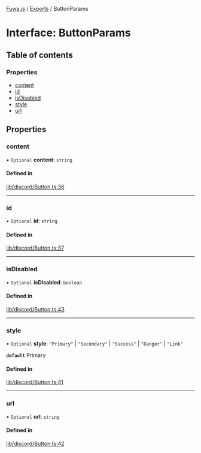 [Fuwa.js](../README.md) / [Exports](../modules.md) / ButtonParams

# Interface: ButtonParams

## Table of contents

### Properties

- [content](ButtonParams.md#content)
- [id](ButtonParams.md#id)
- [isDisabled](ButtonParams.md#isdisabled)
- [style](ButtonParams.md#style)
- [url](ButtonParams.md#url)

## Properties

### content

• `Optional` **content**: `string`

#### Defined in

[lib/discord/Button.ts:36](https://github.com/fuwajs/fuwa.js/blob/2dc8ebd/src/lib/discord/Button.ts#L36)

___

### id

• `Optional` **id**: `string`

#### Defined in

[lib/discord/Button.ts:37](https://github.com/fuwajs/fuwa.js/blob/2dc8ebd/src/lib/discord/Button.ts#L37)

___

### isDisabled

• `Optional` **isDisabled**: `boolean`

#### Defined in

[lib/discord/Button.ts:43](https://github.com/fuwajs/fuwa.js/blob/2dc8ebd/src/lib/discord/Button.ts#L43)

___

### style

• `Optional` **style**: ``"Primary"`` \| ``"Secondary"`` \| ``"Success"`` \| ``"Danger"`` \| ``"Link"``

**`default`** Primary

#### Defined in

[lib/discord/Button.ts:41](https://github.com/fuwajs/fuwa.js/blob/2dc8ebd/src/lib/discord/Button.ts#L41)

___

### url

• `Optional` **url**: `string`

#### Defined in

[lib/discord/Button.ts:42](https://github.com/fuwajs/fuwa.js/blob/2dc8ebd/src/lib/discord/Button.ts#L42)
